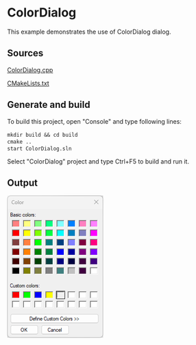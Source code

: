 # ColorDialog

This example demonstrates the use of ColorDialog dialog.

## Sources

[ColorDialog.cpp](ColorDialog.cpp)

[CMakeLists.txt](CMakeLists.txt)

## Generate and build

To build this project, open "Console" and type following lines:

``` shell
mkdir build && cd build
cmake .. 
start ColorDialog.sln
```

Select "ColorDialog" project and type Ctrl+F5 to build and run it.

## Output

![Screenshot](../../../docs/Pictures/ColorDialog.png)
